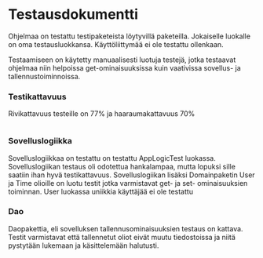 # Testausdokumentti

Ohjelmaa on testattu testipaketeista löytyvillä paketeilla. Jokaiselle luokalle on oma testausluokkansa. Käyttöliittymää ei ole testattu ollenkaan.

Testaamiseen on käytetty manuaalisesti luotuja testejä, jotka testaavat ohjelmaa niin helpoissa get-ominaisuuksissa kuin vaativissa sovellus- ja tallennustoiminnoissa.

### Testikattavuus

Rivikattavuus testeille on 77% ja haaraumakattavuus 70%

<img src="" width=$>

### Sovelluslogiikka
Sovelluslogiikkaa on testattu on testattu AppLogicTest luokassa. Sovelluslogiikan testaus oli odotettua hankalampaa, mutta lopuksi sille saatiin ihan hyvä testikattavuus. Sovelluslogiikan lisäksi Domainpaketin User ja Time olioille on luotu testit jotka varmistavat get- ja set- ominaisuuksien toiminnan. User luokassa uniikkia käyttäjää ei ole testattu

### Dao
Daopakettia, eli sovelluksen tallennusominaisuuksien testaus on kattava. Testit varmistavat että tallennetut oliot eivät muutu tiedostoissa ja niitä pystytään lukemaan ja käsittelemään halutusti.

